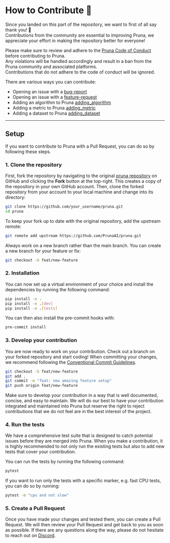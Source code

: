 # How to Contribute 💜

Since you landed on this part of the repository, we want to first of all say thank you! 💜  
Contributions from the community are essential to improving Pruna, we appreciate your effort in making the repository better for everyone!

Please make sure to review and adhere to the [Pruna Code of Conduct](https://github.com/PrunaAI/pruna/blob/main/CODE_OF_CONDUCT.md) before contributing to Pruna.  
Any violations will be handled accordingly and result in a ban from the Pruna community and associated platforms.  
Contributions that do not adhere to the code of conduct will be ignored.

There are various ways you can contribute:

- Opening an issue with a [bug-report](https://docs.pruna.ai/en/stable/docs_pruna/contributions/opening_an_issue.html#bug-report)
- Opening an issue with a [feature-request](https://docs.pruna.ai/en/stable/docs_pruna/contributions/opening_an_issue.html#feature-request)
- Adding an algorithm to Pruna [adding_algorithm](https://docs.pruna.ai/en/stable/docs_pruna/contributions/adding_algorithm.html)
- Adding a metric to Pruna [adding_metric](https://docs.pruna.ai/en/stable/docs_pruna/contributions/adding_metric.html)
- Adding a dataset to Pruna [adding_dataset](https://docs.pruna.ai/en/stable/docs_pruna/contributions/adding_dataset.html)

---

## Setup

If you want to contribute to Pruna with a Pull Request, you can do so by following these steps.

### 1. Clone the repository

First, fork the repository by navigating to the original [pruna repository](https://github.com/PrunaAI/pruna) on GitHub and clicking the **Fork** button at the top-right. This creates a copy of the repository in your own GitHub account. Then, clone the forked repository from your account to your local machine and change into its directory:

```bash
git clone https://github.com/your_username/pruna.git
cd pruna
```

To keep your fork up to date with the original repository, add the upstream remote:

```bash
git remote add upstream https://github.com/PrunaAI/pruna.git
```

Always work on a new branch rather than the main branch. You can create a new branch for your feature or fix:

```bash
git checkout -b feat/new-feature
```

### 2. Installation

You can now set up a virtual environment of your choice and install the dependencies by running the following command:

```bash
pip install -e .
pip install -e .[dev]
pip install -e .[tests]
```

You can then also install the pre-commit hooks with:

```bash
pre-commit install
```

### 3. Develop your contribution

You are now ready to work on your contribution. Check out a branch on your forked repository and start coding! When committing your changes, we recommend following the [Conventional Commit Guidelines](https://www.conventionalcommits.org/en/v1.0.0/).

```bash
git checkout -b feat/new-feature
git add .
git commit -m "feat: new amazing feature setup"
git push origin feat/new-feature
```

Make sure to develop your contribution in a way that is well documented, concise, and easy to maintain. We will do our best to have your contribution integrated and maintained into Pruna but reserve the right to reject contributions that we do not feel are in the best interest of the project.

### 4. Run the tests

We have a comprehensive test suite that is designed to catch potential issues before they are merged into Pruna. When you make a contribution, it is highly recommended to not only run the existing tests but also to add new tests that cover your contribution.

You can run the tests by running the following command:

```bash
pytest
```

If you want to run only the tests with a specific marker, e.g. fast CPU tests, you can do so by running:

```bash
pytest -m "cpu and not slow"
```

### 5. Create a Pull Request

Once you have made your changes and tested them, you can create a Pull Request. We will then review your Pull Request and get back to you as soon as possible. If there are any questions along the way, please do not hesitate to reach out on [Discord](https://discord.gg/Tun8YgzxZ9).